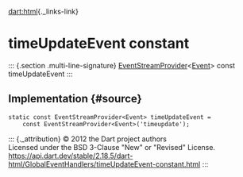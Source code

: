 [dart:html](../../dart-html/dart-html-library){._links-link}

timeUpdateEvent constant
========================

::: {.section .multi-line-signature}
[EventStreamProvider](../eventstreamprovider-class)\<[Event](../event-class)\>
const timeUpdateEvent
:::

Implementation {#source}
--------------

``` {.language-dart data-language="dart"}
static const EventStreamProvider<Event> timeUpdateEvent =
    const EventStreamProvider<Event>('timeupdate');
```

::: {._attribution}
© 2012 the Dart project authors\
Licensed under the BSD 3-Clause \"New\" or \"Revised\" License.\
<https://api.dart.dev/stable/2.18.5/dart-html/GlobalEventHandlers/timeUpdateEvent-constant.html>
:::
